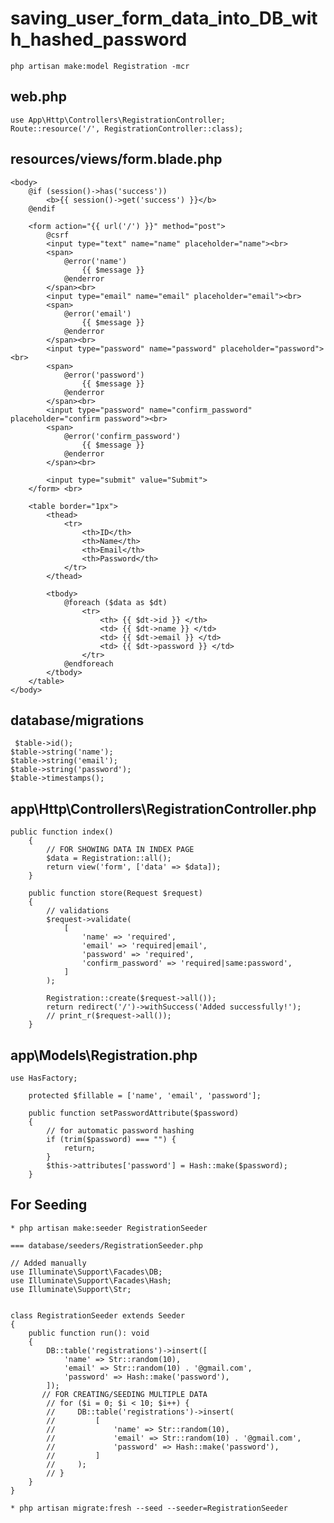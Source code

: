 # saving_user_form_data_into_DB_with_hashed_password

`php artisan make:model Registration -mcr`

## web.php
```
use App\Http\Controllers\RegistrationController;
Route::resource('/', RegistrationController::class);
```
## resources/views/form.blade.php
```
<body>
    @if (session()->has('success'))
        <b>{{ session()->get('success') }}</b>
    @endif
    
    <form action="{{ url('/') }}" method="post">
        @csrf
        <input type="text" name="name" placeholder="name"><br>
        <span>
            @error('name')
                {{ $message }}
            @enderror
        </span><br>
        <input type="email" name="email" placeholder="email"><br>
        <span>
            @error('email')
                {{ $message }}
            @enderror
        </span><br>
        <input type="password" name="password" placeholder="password"><br>
        <span>
            @error('password')
                {{ $message }}
            @enderror
        </span><br>
        <input type="password" name="confirm_password" placeholder="confirm password"><br>
        <span>
            @error('confirm_password')
                {{ $message }}
            @enderror
        </span><br>

        <input type="submit" value="Submit">
    </form> <br>

    <table border="1px">
        <thead>
            <tr>
                <th>ID</th>
                <th>Name</th>
                <th>Email</th>
                <th>Password</th>
            </tr>
        </thead>

        <tbody>
            @foreach ($data as $dt)
                <tr>
                    <th> {{ $dt->id }} </th>
                    <td> {{ $dt->name }} </td>
                    <td> {{ $dt->email }} </td>
                    <td> {{ $dt->password }} </td>
                </tr>
            @endforeach
        </tbody>
    </table>
</body>
```
## database/migrations
```
 $table->id();
$table->string('name');
$table->string('email');
$table->string('password');
$table->timestamps();
```
## app\Http\Controllers\RegistrationController.php
```
public function index()
    {
        // FOR SHOWING DATA IN INDEX PAGE
        $data = Registration::all();
        return view('form', ['data' => $data]);
    }

    public function store(Request $request)
    {
        // validations
        $request->validate(
            [
                'name' => 'required',
                'email' => 'required|email',
                'password' => 'required',
                'confirm_password' => 'required|same:password',
            ]
        );

        Registration::create($request->all());
        return redirect('/')->withSuccess('Added successfully!');
        // print_r($request->all());
    }
```
## app\Models\Registration.php
```
use HasFactory;

    protected $fillable = ['name', 'email', 'password'];

    public function setPasswordAttribute($password)
    {
        // for automatic password hashing 
        if (trim($password) === "") {
            return;
        }
        $this->attributes['password'] = Hash::make($password);
    }
```
## For Seeding
``` * php artisan make:seeder RegistrationSeeder ```

```
=== database/seeders/RegistrationSeeder.php

// Added manually
use Illuminate\Support\Facades\DB;
use Illuminate\Support\Facades\Hash;
use Illuminate\Support\Str;


class RegistrationSeeder extends Seeder
{
    public function run(): void
    {
        DB::table('registrations')->insert([
            'name' => Str::random(10),
            'email' => Str::random(10) . '@gmail.com',
            'password' => Hash::make('password'),
        ]);
       // FOR CREATING/SEEDING MULTIPLE DATA
        // for ($i = 0; $i < 10; $i++) {
        //     DB::table('registrations')->insert(
        //         [
        //             'name' => Str::random(10),
        //             'email' => Str::random(10) . '@gmail.com',
        //             'password' => Hash::make('password'),
        //         ]
        //     );
        // }
    }
}
```

`* php artisan migrate:fresh --seed --seeder=RegistrationSeeder`
